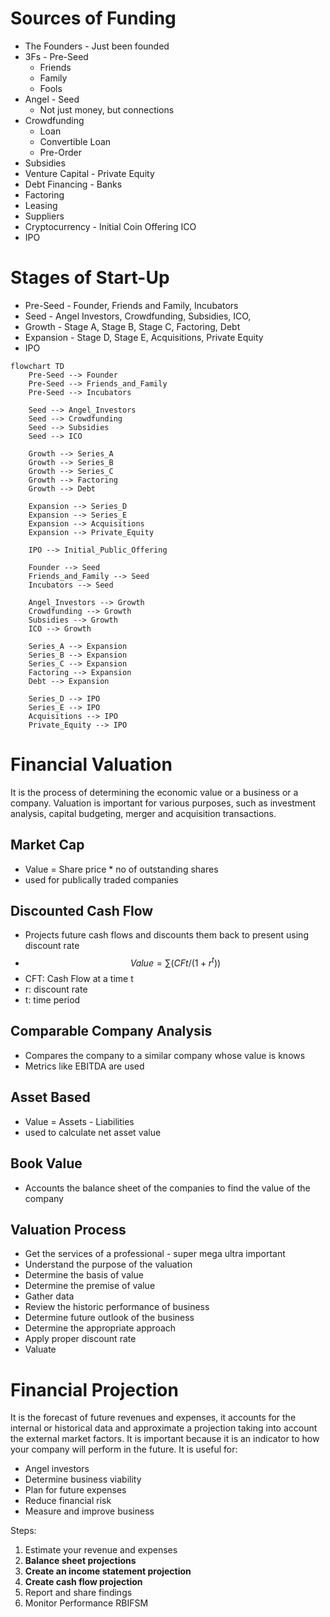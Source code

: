 # Sources of Funding
- The Founders - Just been founded
- 3Fs - Pre-Seed
	- Friends
	- Family
	- Fools
- Angel - Seed
	- Not just money, but connections
- Crowdfunding
	- Loan
	- Convertible Loan
	- Pre-Order
- Subsidies
- Venture Capital - Private Equity
- Debt Financing - Banks
- Factoring
- Leasing
- Suppliers
- Cryptocurrency - Initial Coin Offering ICO
- IPO

# Stages of Start-Up
- Pre-Seed - Founder, Friends and Family, Incubators
- Seed - Angel Investors, Crowdfunding, Subsidies, ICO, 
- Growth - Stage A, Stage B, Stage C, Factoring, Debt
- Expansion - Stage D, Stage E, Acquisitions, Private Equity
- IPO

```mermaid
flowchart TD
    Pre-Seed --> Founder
    Pre-Seed --> Friends_and_Family
    Pre-Seed --> Incubators
    
    Seed --> Angel_Investors
    Seed --> Crowdfunding
    Seed --> Subsidies
    Seed --> ICO
    
    Growth --> Series_A
    Growth --> Series_B
    Growth --> Series_C
    Growth --> Factoring
    Growth --> Debt
    
    Expansion --> Series_D
    Expansion --> Series_E
    Expansion --> Acquisitions
    Expansion --> Private_Equity
    
    IPO --> Initial_Public_Offering

    Founder --> Seed
    Friends_and_Family --> Seed
    Incubators --> Seed

    Angel_Investors --> Growth
    Crowdfunding --> Growth
    Subsidies --> Growth
    ICO --> Growth

    Series_A --> Expansion
    Series_B --> Expansion
    Series_C --> Expansion
    Factoring --> Expansion
    Debt --> Expansion

    Series_D --> IPO
    Series_E --> IPO
    Acquisitions --> IPO
    Private_Equity --> IPO

```



# Financial Valuation
It is the process of determining the economic value or a business or a company.
Valuation is important for various purposes, such as investment analysis, capital budgeting, merger and acquisition transactions.

## Market Cap
- Value = Share price * no of outstanding shares
- used for publically traded companies

## Discounted Cash Flow
- Projects future cash flows and discounts them back to present using discount rate
- $$Value = ∑(CFt/(1+r^t)​​)$$
- CFT: Cash Flow at a time t
- r: discount rate
- t: time period

## Comparable Company Analysis
- Compares the company to a similar company whose value is knows
- Metrics like EBITDA are used

## Asset Based
- Value = Assets - Liabilities
- used to calculate net asset value

## Book Value
- Accounts the balance sheet of the companies to find the value of the company

## Valuation Process
- Get the services of a professional - super mega ultra important
- Understand the purpose of the valuation
- Determine the basis of value
- Determine the premise of value
- Gather data
- Review the historic performance of business
- Determine future outlook of the business
- Determine the appropriate approach
- Apply proper discount rate
- Valuate

# Financial Projection
It is the forecast of future revenues and expenses, it accounts for the internal or historical data and approximate a projection taking into account the external market factors.
It is important because it is an indicator to how your company will perform in the future.
It is useful for:
- Angel investors
- Determine business viability
- Plan for future expenses
- Reduce financial risk
- Measure and improve business

Steps:
1. Estimate your revenue and expenses
2. **Balance sheet projections**
3. **Create an income statement projection**
4. **Create cash flow projection**
5. Report and share findings
6. Monitor Performance
RBIFSM
